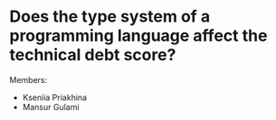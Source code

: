 # Does the type system of a programming language affect the technical debt score?

Members:
- Kseniia Priakhina
- Mansur Gulami
